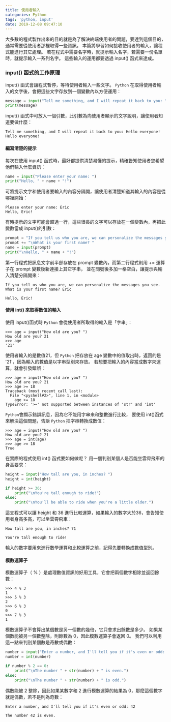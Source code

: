 ```yaml
---
title: 使用者輸入
categories: Python
tags: 'python, input'
date: 2019-12-08 09:47:10
---
```


大多數的程式製作出來的目的就是為了解決終端使用者的問題，要達到這個目的，通常需要從使用者那裡取得一些資訊。
本篇將學習如何接收使用者的輸入，讓程式能進行其它處理。
若在程式中需要名字時，就提示輸入名字，若需要一份名單時，就提示輸入一系列名字。
這些輸入的運用都要透過 input() 函式來達成。

<!-- more -->

### input() 函式的工作原理
input() 函式會讓程式暫停，等待使用者輸入一些文字。
`Python` 在取得使用者輸入的文字後，會把這些文字存放到一個變數內以方便運用：
```python
message = input("Tell me something, and I will repeat it back to you: ")
print(message)
```
input() 函式中可放入一個引數，此引數為向使用者顯示的文字說明，讓使用者知道要做什麼：
```text
Tell me something, and I will repeat it back to you: Hello everyone!
Hello everyone!
```

#### 編寫清楚的提示
每次在使用 input() 函式時，最好都提供清楚易懂的提示，精確告知使用者您希望他們輸入什麼資訊：
```python
name = input("Please enter your name: ")
print("Hello, " + name + "!")
```
可將提示文字和使用者要輸入的內容分隔開，讓使用者清楚知道其輸入的內容是從哪裡開始：
```text
Please enter your name: Eric
Hello, Eric!
```
有時提示的文字可能會超過一行，這些很長的文字可以存放在一個變數內，再把此變數當成 input()的引數：
```python
prompt = "If you tell us who you are, we can personalize the messages you see."
prompt += "\nWhat is your first name? "
name = input(prompt)
print("\nHello, " + name + "!")
```
第一行程式把訊息文字前半部存放在 prompt 變數內，而第二行程式則用 += 運算子在 prompt 變數後新連接上其它字串，
並在問號後多加一格空白，讓提示與輸入清楚分隔開來：
```text
If you tell us who you are, we can personalize the messages you see.
What is your first name? Eric

Hello, Eric!
```

#### 使用 int() 來取得數值的輸入
使用 input()函式時 `Python` 會從使用者所取得的輸入是「字串」：
```text
>>> age = input("How old are you? ")
How old are you? 21
>>> age
'21'
```
使用者輸入的是數值21，但 `Python` 把存放在 age 變數中的值取出時，返回的是 '21'，因為輸入的數值是以字串型別來存放。
若想要把輸入的內容當成數字來運算，就會引發錯誤：
```text
>>> age = input("How old are you? ")
How old are you? 21
>>> age >= 18
Traceback (most recent call last):
  File "<pyshell#2>", line 1, in <module>
    age >= 18
TypeError: '>=' not supported between instances of 'str' and 'int'
```
`Python`會顯示錯誤訊息，因為它不能用字串來和整數進行比較，
要使用 int()函式來解決這個問題，告訴 `Python` 把字串轉換成數值：
```text
>>> age = input("How old are you? ")
How old are you? 21
>>> age = int(age)
>>> age >= 18
True
```
在實際的程式使用 int() 函式要如何做呢？
用一個判別某個人是否能坐雲霄飛車的身高要求：
```python
height = input("How tall are you, in inches? ")
height = int(height)

if height >= 36:
    print("\nYou're tall enough to ride!")
else:
    print("\nYou'll be able to ride when you're a little older.")
```
這支程式可以讓 height 和 36 進行比較運算，如果輸入的數字大於36，會告知使用者身高多高，可以坐雲霄飛車：
```text
How tall are you, in inches? 71

You're tall enough to ride!
```
輸入的數字要用來進行數學運算和比較運算之前，記得先要轉換成數值型別。

#### 模數運算子
模數運算子（ % ）是處理數值資訊的好用工具，它會把兩個數字相除並返回餘數：
```text
>>> 4 % 3
1
>>> 5 % 3
2
>>> 6 % 3
0
>>> 7 % 3
1
```
模數運算子不會算出某個數是另一個數的幾倍，它只會求出餘數是多少。
如果某個數能被另一個數整除，則餘數為 0，因此模數運算子會返回 0。
我們可以利用這一點來判別某個數是奇數或偶數：
```python
number = input("Enter a number, and I'll tell you if it's even or odd: ")
number = int(number)

if number % 2 == 0:
    print("\nThe number " + str(number) + " is even.")
else:
    print("\nThe number " + str(number) + " is odd.")
```
偶數能被 2 整除，因此如果某數字和 2 進行模數運算的結果為 0，那麼這個數字就是偶數，若不是則為奇數：
```text
Enter a number, and I'll tell you if it's even or odd: 42

The number 42 is even.
```
